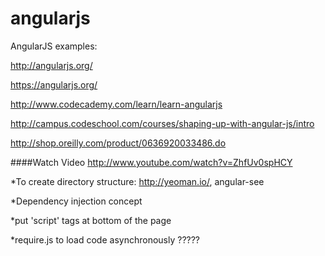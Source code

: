 angularjs
=========

AngularJS examples:

http://angularjs.org/

https://angularjs.org/

http://www.codecademy.com/learn/learn-angularjs

http://campus.codeschool.com/courses/shaping-up-with-angular-js/intro

http://shop.oreilly.com/product/0636920033486.do

####Watch Video
http://www.youtube.com/watch?v=ZhfUv0spHCY

*To create directory structure:
http://yeoman.io/, angular-see

*Dependency injection concept

*put 'script' tags at bottom of the page

*require.js to load code asynchronously ?????





